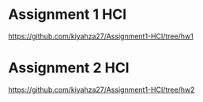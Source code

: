 # Assignment 1 HCI
https://github.com/kiyahza27/Assignment1-HCI/tree/hw1

# Assignment 2 HCI
https://github.com/kiyahza27/Assignment1-HCI/tree/hw2

